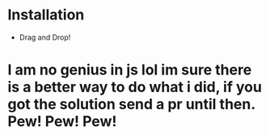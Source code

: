# Installation

- Drag and Drop!

# I am no genius in js lol im sure there is a better way to do what i did, if you got the solution send a pr until then. Pew! Pew! Pew!
